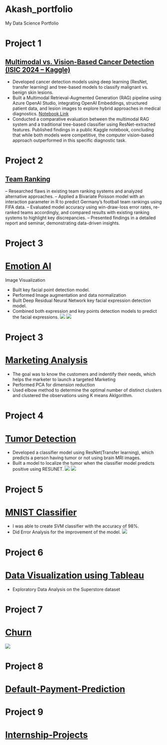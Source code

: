 # Akash_portfolio
My Data Science Portfolio

# Project 1
## [Multimodal vs. Vision-Based Cancer Detection (ISIC 2024 – Kaggle)](https://www.kaggle.com/code/akashkanojiya/cancer-prediction-isic-2024)

- Developed cancer detection models using deep learning (ResNet, transfer learning) and tree-based models to classify malignant vs. benign skin lesions.
- Built a Multimodal Retrieval-Augmented Generation (RAG) pipeline using Azure OpenAI Studio, integrating OpenAI Embeddings, structured patient data, and lesion images to explore hybrid approaches in medical diagnostics. [Notebook Link](https://github.com/Kasha-13/multimodal_rag_cancer_detection_01)
- Conducted a comparative evaluation between the multimodal RAG system and a traditional tree-based classifier using ResNet-extracted features. Published findings in a public Kaggle notebook, concluding that while both models were competitive, the computer vision-based approach outperformed in this specific diagnostic task.


# Project 2
## [Team Ranking](https://github.com/Kasha-13/Team_Ranking.git)
– Researched flaws in existing team ranking systems and analyzed alternative approaches.
– Applied a Bivariate Poisson model with an interaction parameter in R to predict Germany’s football team rankings
using FIFA data.
– Evaluated model accuracy using win-draw-loss error rates, re-ranked teams accordingly, and compared results
with existing ranking systems to highlight key discrepancies.
– Presented findings in a detailed report and seminar, demonstrating data-driven insights.

# Project 3
# [Emotion AI](https://github.com/Kasha-13/AI-Emotion)                                                                             
Image Visualization 
- Built key facial point detection model.
- Performed Image augmentation and data normalization
- Built Deep Residual Neural Network key facial expression detection model.
- Combined both expression and key points detection models to predict the facial expressions.
![](/images/facial_key%20points.PNG)
![](/images/emotion.PNG)

# Project 3
# [Marketing Analysis](https://github.com/Kasha-13/Marketing-AI)
-	The goal was to know the customers and indentify  their needs, which helps the marketer to launch a targeted Marketing
-	Performed PCA for dimension reduction
-	Used  elbow method to determine the optimal number of distinct clusters and clustered the observations using K means Aklgorithm.

# Project 4
# [Tumor Detection](https://github.com/Kasha-13/Tumor_detection)
- Developed a classifier model using ResNet(Transfer learning), which predicts a person having tumor or not using brain MRI images.
- Built a model to localize the tumor when the classifier model predicts positive using RESUNET. 
![](/images/health_1.PNG)
![](/images/Health_2.PNG)

# Project 5
# [MNIST Classifier](https://github.com/Kasha-13/MNIST)
- I was able to create SVM classifier with the accuracy of 98%.
- Did Error Analysis for the improvement of the model.
![](/images/mnist.PNG)

# Project 6
# [Data Visualization using Tableau](https://public.tableau.com/profile/akash4773#!/vizhome/ProfitorLoss_16155416805000/Story1?publish=yes)
- Exploratory Data Analysis on the Superstore dataset

# Project 7
# [Churn](https://github.com/Kasha-13/Churn)
![](/images/git.PNG)

# Project 8
# [Default-Payment-Prediction](https://github.com/Kasha-13/Default-Payment-Prediction) 

# Project 9
# [Internship-Projects](https://github.com/Kasha-13/Internship_tools)
